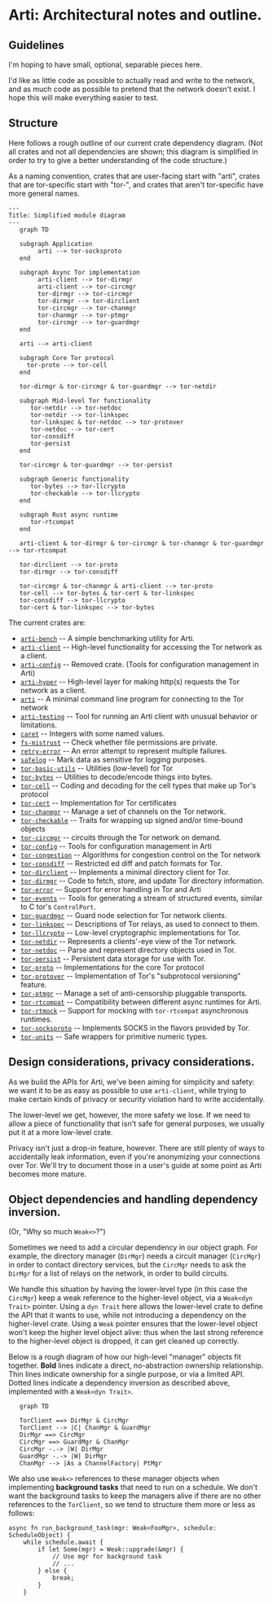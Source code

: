 # Arti: Architectural notes and outline.

## Guidelines

I'm hoping to have small, optional, separable pieces here.

I'd like as little code as possible to actually read and write to the
network, and as much code as possible to pretend that the network doesn't
exist.  I hope this will make everything easier to test.

## Structure

Here follows a rough outline of our current crate dependency diagram.  (Not all
crates and not all dependencies are shown; this diagram is simplified in order to 
try to give a better understanding of the code structure.)

As a naming convention, crates that are user-facing start with "arti", crates
that are tor-specific start with "tor-", and crates that aren't tor-specific
have more general names.


```mermaid
---
Title: Simplified module diagram
---
   graph TD

   subgraph Application
        arti --> tor-socksproto
   end
   
   subgraph Async Tor implementation
        arti-client --> tor-dirmgr
        arti-client --> tor-circmgr
        tor-dirmgr --> tor-circmgr
        tor-dirmgr --> tor-dirclient 
        tor-circmgr --> tor-chanmgr
        tor-chanmgr --> tor-ptmgr
        tor-circmgr --> tor-guardmgr
   end

   arti --> arti-client

   subgraph Core Tor protocol
     tor-proto --> tor-cell
   end

   tor-dirmgr & tor-circmgr & tor-guardmgr --> tor-netdir

   subgraph Mid-level Tor functionality
      tor-netdir --> tor-netdoc
      tor-netdir --> tor-linkspec
      tor-linkspec & tor-netdoc --> tor-protover
      tor-netdoc --> tor-cert
      tor-consdiff
      tor-persist
   end

   tor-circmgr & tor-guardmgr --> tor-persist

   subgraph Generic functionality
      tor-bytes --> tor-llcrypto
      tor-checkable --> tor-llcrypto
   end

   subgraph Rust async runtime
      tor-rtcompat
   end

   arti-client & tor-dirmgr & tor-circmgr & tor-chanmgr & tor-guardmgr --> tor-rtcompat

   tor-dirclient --> tor-proto
   tor-dirmgr --> tor-consdiff

   tor-circmgr & tor-chanmgr & arti-client --> tor-proto
   tor-cell --> tor-bytes & tor-cert & tor-linkspec
   tor-consdiff --> tor-llcrypto
   tor-cert & tor-linkspec --> tor-bytes
```


The current crates are:

* [`arti-bench`](../../crates/arti-bench/README.md) -- A simple benchmarking utility for Arti.
* [`arti-client`](../../crates/arti-client/README.md) -- High-level functionality for accessing the Tor network as a client.
* [`arti-config`](../../crates/arti-config/README.md) -- Removed crate.  (Tools for configuration management in Arti)
* [`arti-hyper`](../../crates/arti-hyper/README.md) -- High-level layer for making http(s) requests the Tor network as a client.
* [`arti`](../../crates/arti/README.md) -- A minimal command line program for connecting to the Tor network
* [`arti-testing`](../../crates/arti-testing/README.md) -- Tool for running an Arti client with unusual behavior or limitations.
* [`caret`](../../crates/caret/README.md) -- Integers with some named values.
* [`fs-mistrust`](../../crates/fs-mistrust/README.md) -- Check whether file permissions are private.
* [`retry-error`](../../crates/retry-error/README.md) -- An error attempt to represent multiple failures.
* [`safelog`](../../crates/safelog/README.md) -- Mark data as sensitive for logging purposes.
* [`tor-basic-utils`](../../crates/tor-basic-utils/README.md) -- Utilities (low-level) for Tor
* [`tor-bytes`](../../crates/tor-bytes/README.md) -- Utilities to decode/encode things into bytes.
* [`tor-cell`](../../crates/tor-cell/README.md) -- Coding and decoding for the cell types that make up Tor's protocol
* [`tor-cert`](../../crates/tor-cert/README.md) -- Implementation for Tor certificates
* [`tor-chanmgr`](../../crates/tor-chanmgr/README.md) -- Manage a set of channels on the Tor network.
* [`tor-checkable`](../../crates/tor-checkable/README.md) -- Traits for wrapping up signed and/or time-bound objects
* [`tor-circmgr`](../../crates/tor-circmgr/README.md) -- circuits through the Tor network on demand.
* [`tor-config`](../../crates/tor-config/README.md) -- Tools for configuration management in Arti
* [`tor-congestion`](../../crates/tor-congestion/README.md) -- Algorithms for congestion control on the Tor network
* [`tor-consdiff`](../../crates/tor-consdiff/README.md) -- Restricted ed diff and patch formats for Tor.
* [`tor-dirclient`](../../crates/tor-dirclient/README.md) -- Implements a minimal directory client for Tor.
* [`tor-dirmgr`](../../crates/tor-dirmgr/README.md) -- Code to fetch, store, and update Tor directory information.
* [`tor-error`](../../crates/tor-error/README.md) -- Support for error handling in Tor and Arti
* [`tor-events`](../../crates/tor-events/README.md) -- Tools for generating a stream of structured events, similar to C tor's `ControlPort`.
* [`tor-guardmgr`](../../crates/tor-guardmgr/README.md) -- Guard node selection for Tor network clients.
* [`tor-linkspec`](../../crates/tor-linkspec/README.md) -- Descriptions of Tor relays, as used to connect to them.
* [`tor-llcrypto`](../../crates/tor-llcrypto/README.md) -- Low-level cryptographic implementations for Tor.
* [`tor-netdir`](../../crates/tor-netdir/README.md) -- Represents a clients'-eye view of the Tor network.
* [`tor-netdoc`](../../crates/tor-netdoc/README.md) -- Parse and represent directory objects used in Tor.
* [`tor-persist`](../../crates/tor-persist/README.md) -- Persistent data storage for use with Tor.
* [`tor-proto`](../../crates/tor-proto/README.md) -- Implementations for the core Tor protocol
* [`tor-protover`](../../crates/tor-protover/README.md) -- Implementation of Tor's "subprotocol versioning" feature.
* [`tor-ptmgr`](../../crates/tor-ptmgr/README.md) -- Manage a set of anti-censorship pluggable transports.
* [`tor-rtcompat`](../../crates/tor-rtcompat/README.md) -- Compatibility between different async runtimes for Arti.
* [`tor-rtmock`](../../crates/tor-rtmock/README.md) -- Support for mocking with `tor-rtcompat` asynchronous runtimes.
* [`tor-socksproto`](../../crates/tor-socksproto/README.md) -- Implements SOCKS in the flavors provided by Tor.
* [`tor-units`](../../crates/tor-units/README.md) -- Safe wrappers for primitive numeric types.

## Design considerations, privacy considerations.

As we build the APIs for Arti, we've been aiming for
simplicity and safety: we want it to be as easy as possible to use
`arti-client`, while trying to make certain kinds of privacy or security
violation hard to write accidentally.

The lower-level we get, however, the more safety we lose.  If we need to
allow a piece of functionality that isn't safe for general purposes, we
usually put it at a more low-level crate.

Privacy isn't just a drop-in feature, however.  There are still
plenty of ways to accidentally leak information, even if you're
anonymizing your connections over Tor.  We'll try to document
those in a user's guide at some point as Arti becomes more mature.

## Object dependencies and handling dependency inversion.

(Or, "Why so much `Weak<>`?")

Sometimes we need to add a circular dependency in our object graph. For example,
the directory manager (`DirMgr`) needs a circuit manager (`CircMgr`) in order to
contact directory services, but the `CircMgr` needs to ask the `DirMgr` for a
list of relays on the network, in order to build circuits.

We handle this situation by having the lower-level type (in this case the
`CircMgr`) keep a weak reference to the higher-level object, via a `Weak<dyn
Trait>` pointer.  Using a `dyn Trait` here allows the lower-level crate to
define the API that it wants to use, while not introducing a dependency on the
higher-level crate.  Using a `Weak` pointer ensures that the lower-level object
won't keep the higher level object alive: thus when the last strong reference to the
higher-level object is dropped, it can get cleaned up correctly.

Below is a rough diagram of how our high-level "manager" objects fit together.
**Bold** lines indicate a direct, no-abstraction ownership relationship.  Thin
lines indicate ownership for a single purpose, or via a limited API.  Dotted
lines indicate a dependency inversion as described above, implemented with a 
`Weak<dyn Trait>`.

```mermaid
   graph TD

   TorClient ==> DirMgr & CircMgr
   TorClient --> |C| ChanMgr & GuardMgr
   DirMgr ==> CircMgr
   CircMgr ==> GuardMgr & ChanMgr
   CircMgr -.-> |W| DirMgr
   GuardMgr -.-> |W| DirMgr
   ChanMgr --> |As a ChannelFactory| PtMgr
```

We also use `Weak<>` references to these manager objects when implementing
**background tasks** that need to run on a schedule.  We don't want the
background tasks to keep the managers alive if there are no other references to
the `TorClient`, so we tend to structure them more or less as follows:

```
async fn run_background_task(mgr: Weak<FooMgr>, schedule: ScheduleObject) {
    while schedule.await {
        if let Some(mgr) = Weak::upgrade(&mgr) {
            // Use mgr for background task
            // ...
        } else {
            break;
        }
    }
```



